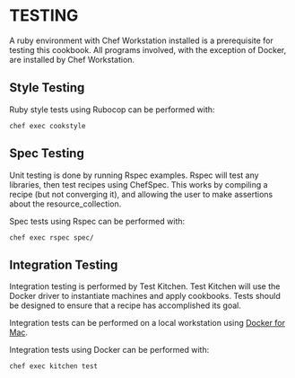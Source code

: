 # TESTING

A ruby environment with Chef Workstation installed is a prerequisite for testing
this cookbook. All programs involved, with the exception of Docker, are
installed by Chef Workstation.

## Style Testing

Ruby style tests using Rubocop can be performed with:

```
chef exec cookstyle
```

## Spec Testing

Unit testing is done by running Rspec examples. Rspec will test any
libraries, then test recipes using ChefSpec. This works by compiling a
recipe (but not converging it), and allowing the user to make
assertions about the resource_collection.

Spec tests using Rspec can be performed with:

```
chef exec rspec spec/
```

## Integration Testing

Integration testing is performed by Test Kitchen. Test Kitchen will
use the Docker driver to instantiate machines and apply cookbooks.
Tests should be designed to ensure that a recipe has accomplished
its goal.

Integration tests can be performed on a local workstation using
[Docker for Mac](https://docs.docker.com/docker-for-mac/).

Integration tests using Docker can be performed with:

```
chef exec kitchen test
```
